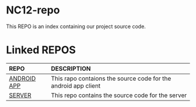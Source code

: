 # NC12-repo
This REPO is an index containing our project source code.

# Linked REPOS

| REPO | DESCRIPTION |
| :--- | :---------- |
| [ANDROID APP](https://github.com/FedericaG03/LupusInCampus.git) | This rapo contaions the source code for the android app client |
| [SERVER](https://github.com/AngeloAscione/lupus_in_campus.git) | This repo contains the source code for the server |
